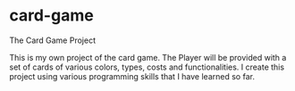 # card-game

The Card Game Project

This is my own project of the card game. The Player will be provided with a set of cards of various colors, types,
costs and functionalities. I create this project using various programming skills that I have learned so far.